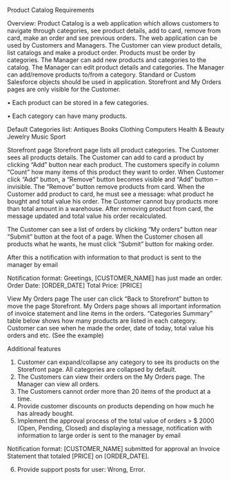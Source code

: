 Product Catalog Requirements

Overview:
Product Catalog is a web application which allows customers to navigate through categories, see product details, add to card, remove from card, make an order and see previous orders.
The web application can be used by Customers and Managers.
The Customer can view product details, list catalogs and make a product order. Products must be order by categories.
The Manager can add new products and categories to the catalog. The Manager can edit product details and categories. The Manager can add/remove products to/from a category. Standard or Custom Salesforce objects should be used in application.
Storefront and My Orders pages are only visible for the Customer.

•	Each product can be stored in a few categories.

•	Each category can have many products.

Default Categories list:
Antiques
Books
Clothing
Computers
Health & Beauty
Jewelry
Music
Sport

Storefront page
Storefront page lists all product categories. The Customer sees all products details. 
The Customer can add to card a product by clicking “Add” button near each product. The customers specify in column “Count” how many items of this product they want to order. When Customer click “Add” button, a “Remove” button becomes visible and “Add” button – invisible. The “Remove” button remove products from card.
When the Customer add product to card, he must see a message: what product he bought and total value his order.  The Customer cannot buy products more than total amount in a warehouse. After removing product from card, the message updated and total value his order recalculated.
  
The Customer can see a list of orders by clicking “My orders” button near “Submit” button at the foot of a page.
When the Customer chosen all products what he wants, he must click “Submit” button for making order. 
 
After this a notification with information to that product is sent to the manager by email

Notification format:
Greetings,
[CUSTOMER_NAME] has just made an order.
Order Date: [ORDER_DATE]
Total Price: [PRICE]
 
View My Orders page
The user can click “Back to Storefront” button to move the page Storefront.
My Orders page shows all important information of invoice statement and line items in the orders.
“Categories Summary” table below shows how many products are listed in each category.
Customer can see when he made the order, date of today, total value his orders and etc. (See the example)

Additional features
1.	Customer can expand/collapse any category to see its products on the Storefront page. All categories are collapsed by default.
2.	The Customers can view their orders on the My Orders page. The Manager can view all orders.
3.	The Customers cannot order more than 20 items of the product at a time.
4.	Provide customer discounts on products depending on how much he has already bought.
5.	Implement the approval process of the total value of orders > $ 2000 (Open, Pending, Closed) and displaying a message, notification with information to large order is sent to the manager by email
 
Notification format:
[CUSTOMER_NAME] submitted for approval an Invoice Statement that
totaled [PRICE] on [ORDER_DATE].
 
6.	Provide support posts for user: Wrong, Error.
 
